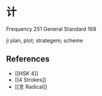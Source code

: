 # 计
Frequency 251
General Standard 168

jì
plan, plot; strategem; scheme

## References
- [[HSK 4]]
- [[4 Strokes]]
- [[言 Radical]]
